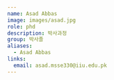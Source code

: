 ```yaml
---
name: Asad Abbas
image: images/asad.jpg
role: phd
description: 박사과정
group: 박사졸
aliases:
  - Asad Abbas
links:
  email: asad.msse330@iiu.edu.pk
---
```

